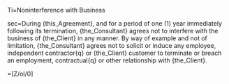 Ti=Noninterference with Business

sec=During {this_Agreement}, and for a period of one (1) year immediately following its termination, {the_Consultant} agrees not to interfere with the business of {the_Client} in any manner.  By way of example and not of limitation, {the_Consultant} agrees not to solicit or induce any employee, independent contractor{q} or {the_Client} customer to terminate or breach an employment, contractual{q} or other relationship with {the_Client}.

=[Z/ol/0]

